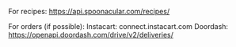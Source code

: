 For recipes:
    https://api.spoonacular.com/recipes/

For orders (if possible):
    Instacart: connect.instacart.com
    Doordash: https://openapi.doordash.com/drive/v2/deliveries/
